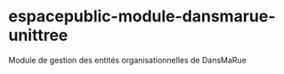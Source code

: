# espacepublic-module-dansmarue-unittree
Module de gestion des entités organisationnelles de DansMaRue
